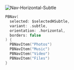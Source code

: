![Nav-Horizontal-Subtle](https://github.com/powerhome/playbook-swift/assets/54749071/8c4bf54c-ce89-48d1-8a2a-cfd8360ebb19)

```swift
PBNav(
  selected: $selectedHSubtle,
  variant: .subtle,
  orientation: .horizontal,
  borders: false
) {
  PBNavItem("Photos")
  PBNavItem("Music")
  PBNavItem("Video")
  PBNavItem("Files")
}
```
